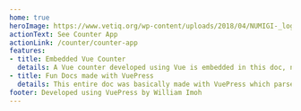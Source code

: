 ```yaml
---
home: true
heroImage: https://www.vetiq.org/wp-content/uploads/2018/04/NUMIGI-_logo-color-01.png
actionText: See Counter App
actionLink: /counter/counter-app
features:
- title: Embedded Vue Counter
  details: A Vue counter developed using Vue is embedded in this doc, now thats the power of VuePress!
- title: Fun Docs made with VuePress
  details: This entire doc was basically made with VuePress which parsed markdown files and corresponding assets using webpack.
footer: Developed using VuePress by William Imoh
---
```

<my-header></my-header>
